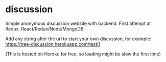 # discussion
Simple anonymous discussion website with backend. First attempt at Redux. React/Redux/Node/MongoDB

Add any string after the url to start your own discussion, for example: https://tree-discussion.herokuapp.com/testi1

(This is hosted on Heroku for free, so loading might be slow the first time)
